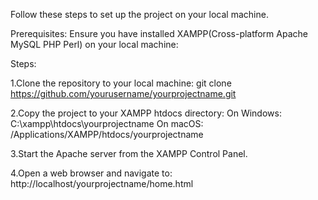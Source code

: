 Follow these steps to set up the project on your local machine.

Prerequisites:
Ensure you have installed XAMPP(Cross-platform Apache MySQL PHP Perl) on your local machine:

Steps:

1.Clone the repository to your local machine:
       git clone https://github.com/yourusername/yourprojectname.git

2.Copy the project to your XAMPP htdocs directory:
      On Windows: C:\xampp\htdocs\yourprojectname
      On macOS: /Applications/XAMPP/htdocs/yourprojectname
      
3.Start the Apache server from the XAMPP Control Panel.

4.Open a web browser and navigate to:
      http://localhost/yourprojectname/home.html
